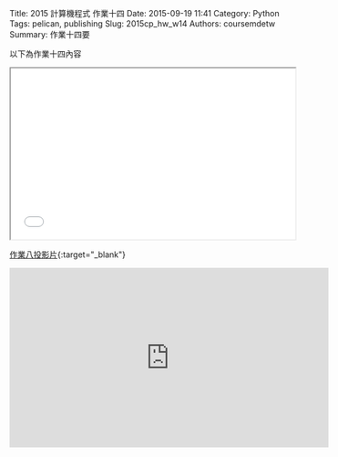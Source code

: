 Title: 2015 計算機程式 作業十四
Date: 2015-09-19 11:41
Category: Python
Tags: pelican, publishing
Slug: 2015cp_hw_w14
Authors: coursemdetw
Summary: 作業十四要

以下為作業十四內容

<iframe src="40423124_cp_w14_p.html" width="500" height="300"></iframe>

[作業八投影片](40423124_cp_w8_p.html){:target="_blank"}

<iframe width="560" height="315" src="https://www.youtube.com/embed/NMdTd9e-LEI" frameborder="0" allowfullscreen></iframe>
